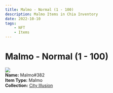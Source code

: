 ```yaml
---
title: Malmo - Normal (1 - 100)
description: Malmo Items in Chia Inventory
date: 2022-10-10
tags:
    - NFT
    - Items
---
```


# Malmo - Normal (1 - 100)
<div class="item_thumbnail">
<img loading="lazy" src="https://4yaxso5i53rynohgvnq3espuv5aeb2olswb2vr3rrgmarad4mi.arweave.net/5gF5O6ju44a45qths_kn0r0BA6cuVg6rHcYmYCIB8Yk"><br/>
<div><strong>Name:</strong> Malmo#382</div>
<div><strong>Item Type:</strong> Malmo</div>
<div><strong>Collection:</strong> <a href="https://www.spacescan.io/xch/nft/collection/col1lend2dcn558km4wcwta4xnkfv3xpcmlp9kyt0m909emvfxechlyqdl5ndg">City Illusion</a></div>
</div>

